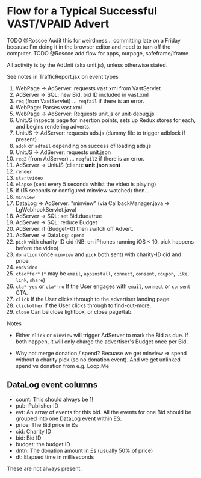 
# Flow for a Typical Successful VAST/VPAID Advert
TODO @Roscoe Audit this for weirdness... committing late on a Friday because I'm doing it in the browser editor and need to turn off the computer.
TODO @Roscoe add flow for apps, ourpage, safeframe/iframe

All activity is by the AdUnit (aka unit.js), unless otherwise stated.

See notes in TrafficReport.jsx on event types


1. WebPage -> AdServer: requests vast.xml from VastServlet
2. AdServer -> SQL: new Bid, bid ID included in vast.xml
3. `req` (from VastServlet) ... `reqfail` if there is an error.
4. WebPage: Parses vast.xml
5. WebPage -> AdServer: Requests unit.js or unit-debug.js
6. UnitJS inspects page for insertion points, sets up Redux stores for each, and begins rendering adverts.
7. UnitJS -> AdServer: requests ads.js (dummy file to trigger adblock if present)
8. `adok` or `adfail` depending on success of loading ads.js
9. UnitJS -> AdServer: requests unit.json
10. `req2` (from AdServer) ... `reqfail2` if there is an error.
10. AdServer -> UnitJS (client): **unit.json sent**
11. `render`
12. `startvideo`
13. `elapse` (sent every 5 seconds whilst the video is playing)
14. if (15 seconds or configured minview watched) then...
15. `minview`
16. DataLog -> AdServer: "minview" (via CallbackManager.java -> LgWebhookServlet.java)
17. AdServer -> SQL: set Bid.due=true
18. AdServer -> SQL: reduce Budget
19. AdServer: if (Budget=0) then switch off Advert.
20. AdServer -> DataLog: `spend`
21. `pick` with charity-ID cid (NB: on iPhones running iOS < 10, pick happens before the video)
22. `donation` (once `minview` and `pick` both sent) with charity-ID cid and price.
23. `endvideo`
24. `ctaoffer*` (`*` may be `email`, `appinstall`, `connect`, `consent`, `coupon`, `like`, `link`, `share`)
25. `cta*-yes` or `cta*-no` If the User engages with `email`, `connect` or `consent` CTA.
26. `click` If the User clicks through to the advertiser landing page.
27. `clickother` If the User clicks through to find-out-more.
28. `close` Can be close lightbox, or close page/tab.

Notes

 - Either `click` or `minview` will trigger AdServer to mark the Bid as due. If both happen, it will only charge the advertiser's Budget once per Bid.

 - Why not merge donation / spend?
Becuase we get minview => spend without a charity pick (so no donation event).
And we get unlinked spend vs donation from e.g. Loop.Me


## DataLog event columns

 - count: This should always be 1!
 - pub: Publisher ID
 - evt: An array of events for this bid. 
 All the events for one Bid should be grouped into one DataLog event within ES.
 - price: The Bid price in £s
 - cid: Charity ID
 - bid: Bid ID
 - budget: the budget ID
 - dntn: The donation amount in £s (usually 50% of price)
 - dt: Elapsed time in milliseconds

These are not always present.
